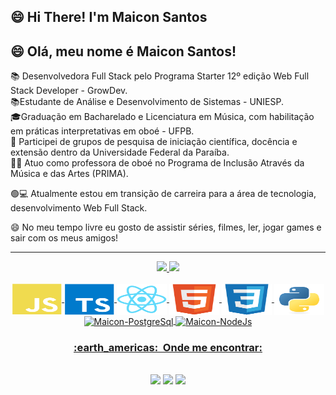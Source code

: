 ## 😄 Hi There! I'm Maicon Santos
## 😄 Olá, meu nome é <strong>Maicon Santos</strong>!

📚 Desenvolvedora Full Stack pelo Programa Starter 12º edição Web Full Stack Developer - GrowDev.<br>
📚Estudante de Análise e Desenvolvimento de Sistemas - UNIESP.<br> 
🎓Graduação em Bacharelado e Licenciatura em Música, com habilitação em práticas interpretativas em oboé - UFPB.<br>
🔬 Participei de grupos de pesquisa de iniciação científica, docência e extensão dentro da Universidade Federal da Paraíba.<br> 
👩‍🏫 Atuo como professora de oboé no Programa de Inclusão Através da Música e das Artes (PRIMA).<br> 

🟢💻 Atualmente estou em transição de carreira para a área de tecnologia, desenvolvimento Web Full Stack.

😄 No meu tempo livre eu gosto de assistir séries, filmes, ler, jogar games e sair com os meus amigos!

----
  
<div align="center">
  <a href="https://github.com/Maicon46">
  <img height="160em" src="https://github-readme-stats.vercel.app/api?username=Maicon46&show_icons=true&theme=dracula&include_all_commits=true&count_private=true"/>
  <img height="160em" src="https://github-readme-stats.vercel.app/api/top-langs/?username=Maicon46&layout=compact&langs_count=7&theme=dracula"/>
</div>  
  
<div style="display: inline_block" align="center"><br>
  <img align="center" alt="Maicon-Js" height="50" width="80" src="https://raw.githubusercontent.com/devicons/devicon/master/icons/javascript/javascript-plain.svg">
  <img align="center" alt="Maicon-React" height="50" width="80" src="https://raw.githubusercontent.com/devicons/devicon/master/icons/typescript/typescript-plain.svg">
  <img align="center" alt="Maicon-React" height="50" width="80" src="https://raw.githubusercontent.com/devicons/devicon/master/icons/react/react-original.svg">
  <img align="center" alt="Maicon-HTML" height="50" width="80" src="https://raw.githubusercontent.com/devicons/devicon/master/icons/html5/html5-original.svg">
  <img align="center" alt="Maicon-CSS" height="50" width="80" src="https://raw.githubusercontent.com/devicons/devicon/master/icons/css3/css3-original.svg">
  <img align="center" alt="Maicon-Python" height="50" width="80" src="https://raw.githubusercontent.com/devicons/devicon/master/icons/python/python-original.svg">
  <img align="center" alt="Maicon-PostgreSql" height="50" width="80" src="https://icongr.am/devicon/postgresql-original-wordmark.svg?size=128&color=4b56ec">
  <img align="center" alt="Maicon-NodeJs" height="50" width="80" src="https://icongr.am/devicon/nodejs-original.svg?size=128&color=4b56ec">
</div>

<h3 style="display: inline_block" align="center">:earth_americas: &nbsp;Onde me encontrar: </h3> 
 <br>
<div style="display: inline_block" align="center"> 
  <a href="https://www.instagram.com/maiconandresantos/" target="_blank"><img src="https://img.shields.io/badge/-Instagram-%23E4405F?style=for-the-badge&logo=instagram&logoColor=white" target="_blank"></a> 
  <a href = "mailto:ms2973684@gmail.com"><img src="https://img.shields.io/badge/-Gmail-%23333?style=for-the-badge&logo=gmail&logoColor=white" target="_blank"></a>
  <a href="https://www.linkedin.com/in/maiconsantos46" target="_blank"><img src="https://img.shields.io/badge/-LinkedIn-%230077B5?style=for-the-badge&logo=linkedin&logoColor=white" target="_blank"></a> 
  <br>  
 
</div>
